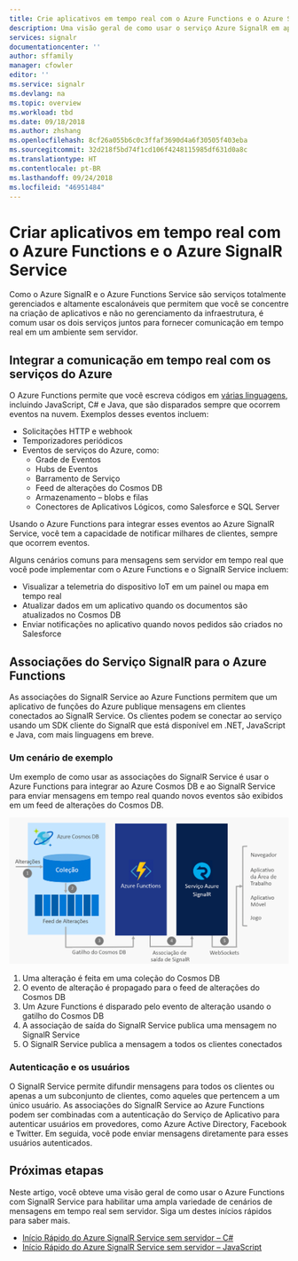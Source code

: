 ```yaml
---
title: Crie aplicativos em tempo real com o Azure Functions e o Azure SignalR | Microsoft Docs
description: Uma visão geral de como usar o serviço Azure SignalR em aplicativos sem servidor.
services: signalr
documentationcenter: ''
author: sffamily
manager: cfowler
editor: ''
ms.service: signalr
ms.devlang: na
ms.topic: overview
ms.workload: tbd
ms.date: 09/18/2018
ms.author: zhshang
ms.openlocfilehash: 8cf26a055b6c0c3ffaf3690d4a6f30505f403eba
ms.sourcegitcommit: 32d218f5bd74f1cd106f4248115985df631d0a8c
ms.translationtype: HT
ms.contentlocale: pt-BR
ms.lasthandoff: 09/24/2018
ms.locfileid: "46951484"
---
```

# <a name="build-real-time-apps-with-azure-functions-and-azure-signalr-service"></a>Criar aplicativos em tempo real com o Azure Functions e o Azure SignalR Service

Como o Azure SignalR e o Azure Functions Service são serviços totalmente gerenciados e altamente escalonáveis que permitem que você se concentre na criação de aplicativos e não no gerenciamento da infraestrutura, é comum usar os dois serviços juntos para fornecer comunicação em tempo real em um ambiente sem servidor.

## <a name="integrate-real-time-communications-with-azure-services"></a>Integrar a comunicação em tempo real com os serviços do Azure

O Azure Functions permite que você escreva códigos em [várias linguagens](../azure-functions/supported-languages.md), incluindo JavaScript, C# e Java, que são disparados sempre que ocorrem eventos na nuvem. Exemplos desses eventos incluem:

* Solicitações HTTP e webhook
* Temporizadores periódicos
* Eventos de serviços do Azure, como:
    - Grade de Eventos
    - Hubs de Eventos
    - Barramento de Serviço
    - Feed de alterações do Cosmos DB
    - Armazenamento – blobs e filas
    - Conectores de Aplicativos Lógicos, como Salesforce e SQL Server

Usando o Azure Functions para integrar esses eventos ao Azure SignalR Service, você tem a capacidade de notificar milhares de clientes, sempre que ocorrem eventos.

Alguns cenários comuns para mensagens sem servidor em tempo real que você pode implementar com o Azure Functions e o SignalR Service incluem:

* Visualizar a telemetria do dispositivo IoT em um painel ou mapa em tempo real
* Atualizar dados em um aplicativo quando os documentos são atualizados no Cosmos DB
* Enviar notificações no aplicativo quando novos pedidos são criados no Salesforce

## <a name="signalr-service-bindings-for-azure-functions"></a>Associações do Serviço SignalR para o Azure Functions

As associações do SignalR Service ao Azure Functions permitem que um aplicativo de funções do Azure publique mensagens em clientes conectados ao SignalR Service. Os clientes podem se conectar ao serviço usando um SDK cliente do SignalR que está disponível em .NET, JavaScript e Java, com mais linguagens em breve.

### <a name="an-example-scenario"></a>Um cenário de exemplo

Um exemplo de como usar as associações do SignalR Service é usar o Azure Functions para integrar ao Azure Cosmos DB e ao SignalR Service para enviar mensagens em tempo real quando novos eventos são exibidos em um feed de alterações do Cosmos DB.

![Cosmos DB, Azure Functions, SignalR Service](media/signalr-overview-azure-functions/signalr-cosmosdb-functions.png)

1. Uma alteração é feita em uma coleção do Cosmos DB
2. O evento de alteração é propagado para o feed de alterações do Cosmos DB
3. Um Azure Functions é disparado pelo evento de alteração usando o gatilho do Cosmos DB
4. A associação de saída do SignalR Service publica uma mensagem no SignalR Service
5. O SignalR Service publica a mensagem a todos os clientes conectados

### <a name="authentication-and-users"></a>Autenticação e os usuários

O SignalR Service permite difundir mensagens para todos os clientes ou apenas a um subconjunto de clientes, como aqueles que pertencem a um único usuário. As associações do SignalR Service ao Azure Functions podem ser combinadas com a autenticação do Serviço de Aplicativo para autenticar usuários em provedores, como Azure Active Directory, Facebook e Twitter. Em seguida, você pode enviar mensagens diretamente para esses usuários autenticados.

## <a name="next-steps"></a>Próximas etapas

Neste artigo, você obteve uma visão geral de como usar o Azure Functions com SignalR Service para habilitar uma ampla variedade de cenários de mensagens em tempo real sem servidor. Siga um destes inícios rápidos para saber mais.

* [Início Rápido do Azure SignalR Service sem servidor – C#](signalr-quickstart-azure-functions-csharp.md)
* [Início Rápido do Azure SignalR Service sem servidor – JavaScript](signalr-quickstart-azure-functions-javascript.md)

